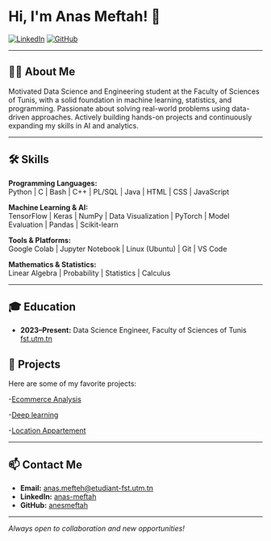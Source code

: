 # Hi, I'm Anas Meftah! 👋

[![LinkedIn](https://img.shields.io/badge/LinkedIn-anas--meftah-blue?logo=linkedin)](https://www.linkedin.com/in/anas-meftah/)
[![GitHub](https://img.shields.io/badge/GitHub-anesmeftah-black?logo=github)](https://github.com/anesmeftah)

---

## 👨‍💻 About Me

Motivated Data Science and Engineering student at the Faculty of Sciences of Tunis, with a solid foundation in machine learning, statistics, and programming. Passionate about solving real-world problems using data-driven approaches. Actively building hands-on projects and continuously expanding my skills in AI and analytics.

---

## 🛠️ Skills

**Programming Languages:**  
Python | C | Bash | C++ | PL/SQL | Java | HTML | CSS | JavaScript

**Machine Learning & AI:**  
TensorFlow | Keras | NumPy | Data Visualization | PyTorch | Model Evaluation | Pandas | Scikit-learn

**Tools & Platforms:**  
Google Colab | Jupyter Notebook | Linux (Ubuntu) | Git | VS Code

**Mathematics & Statistics:**  
Linear Algebra | Probability | Statistics | Calculus

---

## 🎓 Education

- **2023–Present:** Data Science Engineer, Faculty of Sciences of Tunis  
  [fst.utm.tn](https://fst.utm.tn/)

## 🚀 Projects

Here are some of my favorite projects:

-[Ecommerce Analysis](https://github.com/anesmeftah/Ecommerce-Analysis)

-[Deep learning](https://github.com/anesmeftah/deep-learning-roadmap)

-[Location Appartement](https://github.com/anesmeftah/locationappartement-project)

---

## 📫 Contact Me

- **Email:** anas.mefteh@etudiant-fst.utm.tn
- **LinkedIn:** [anas-meftah](https://www.linkedin.com/in/anas-meftah/)
- **GitHub:** [anesmeftah](https://github.com/anesmeftah)

---

*Always open to collaboration and new opportunities!*
